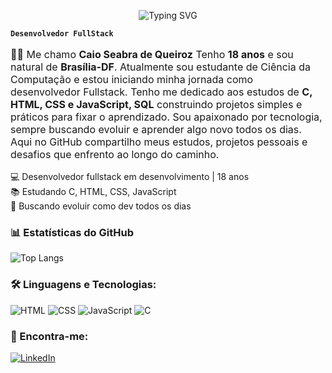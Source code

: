 <p align="center">
  <img src="https://readme-typing-svg.herokuapp.com?font=Fira+Code&size=30&pause=1000&color=00BFFF&width=600&lines=👋 Olá,+eu+sou+o+Caio+Seabra!" alt="Typing SVG" />
</p>

**`Desenvolvedor FullStack`**

<p style="font-size:16px;">👨‍💻 Me chamo <strong>Caio Seabra de Queiroz</strong> Tenho <strong>18 anos</strong> e sou natural de <strong>Brasília-DF</strong>. Atualmente sou estudante de Ciência da Computação e estou iniciando minha jornada como desenvolvedor Fullstack. Tenho me dedicado aos estudos de <strong>C, HTML, CSS e JavaScript, SQL</strong> construindo projetos simples e práticos para fixar o aprendizado. Sou apaixonado por tecnologia, sempre buscando evoluir e aprender algo novo todos os dias. Aqui no GitHub compartilho meus estudos, projetos pessoais e desafios que enfrento ao longo do caminho.</p>

💻 Desenvolvedor fullstack em desenvolvimento | 18 anos  
📚 Estudando C, HTML, CSS, JavaScript  
🚀 Buscando evoluir como dev todos os dias

### 📊 Estatísticas do GitHub
![Top Langs](https://github-readme-stats.vercel.app/api/top-langs/?username=caio123&layout=compact&theme=radical)

### 🛠️ Linguagens e Tecnologias:
![HTML](https://img.shields.io/badge/-HTML5-E34F26?logo=html5&logoColor=fff)
![CSS](https://img.shields.io/badge/-CSS3-1572B6?logo=css3&logoColor=fff)
![JavaScript](https://img.shields.io/badge/-JavaScript-F7DF1E?logo=javascript&logoColor=000)
![C](https://img.shields.io/badge/-C-00599C?logo=c&logoColor=fff)

### 🔗 Encontra-me:
[![LinkedIn](https://img.shields.io/badge/LinkedIn-0077B5?style=for-the-badge&logo=linkedin&logoColor=white)](https://www.linkedin.com/in/caio-seabra-de-queiroz-24a0a7271/)
